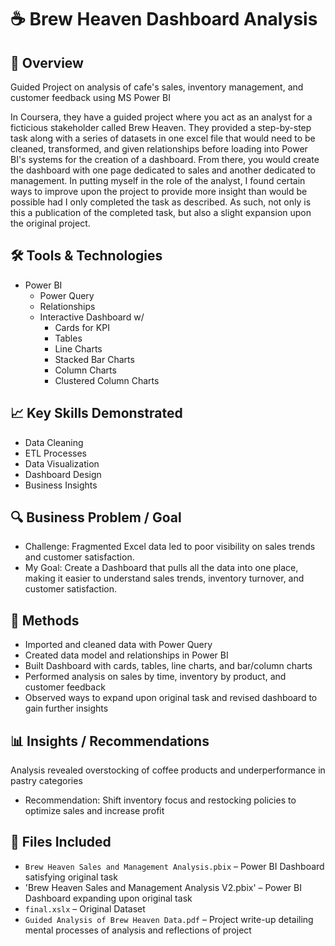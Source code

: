 # ☕ Brew Heaven Dashboard Analysis

## 📌 Overview
Guided Project on analysis of cafe's sales, inventory management, and customer feedback using MS Power BI

In Coursera, they have a guided project where you act as an analyst for a ficticious stakeholder called Brew Heaven.
They provided a step-by-step task along with a series of datasets in one excel file that would need to be cleaned,
transformed, and given relationships before loading into Power BI's systems for the creation of a dashboard. From
there, you would create the dashboard with one page dedicated to sales and another dedicated to management. In
putting myself in the role of the analyst, I found certain ways to improve upon the project to provide more insight
than would be possible had I only completed the task as described. As such, not only is this a publication of the
completed task, but also a slight expansion upon the original project.

## 🛠️ Tools & Technologies
- Power BI
  - Power Query
  - Relationships
  - Interactive Dashboard w/
    - Cards for KPI
    - Tables
    - Line Charts
    - Stacked Bar Charts
    - Column Charts
    - Clustered Column Charts

## 📈 Key Skills Demonstrated
- Data Cleaning
- ETL Processes
- Data Visualization
- Dashboard Design
- Business Insights

## 🔍 Business Problem / Goal
- Challenge: Fragmented Excel data led to poor visibility on sales trends and customer satisfaction.
- My Goal: Create a Dashboard that pulls all the data into one place, making it easier to understand sales trends, inventory turnover, and customer satisfaction.

## 🔧 Methods
- Imported and cleaned data with Power Query
- Created data model and relationships in Power BI
- Built Dashboard with cards, tables, line charts, and bar/column charts
- Performed analysis on sales by time, inventory by product, and customer feedback
- Observed ways to expand upon original task and revised dashboard to gain further insights

## 📊 Insights / Recommendations
Analysis revealed overstocking of coffee products and underperformance in pastry categories
-	Recommendation: Shift inventory focus and restocking policies to optimize sales and increase profit 

## 📁 Files Included
- `Brew Heaven Sales and Management Analysis.pbix` – Power BI Dashboard satisfying original task
- 'Brew Heaven Sales and Management Analysis V2.pbix' – Power BI Dashboard expanding upon original task
- `final.xslx` – Original Dataset
- `Guided Analysis of Brew Heaven Data.pdf` – Project write-up detailing mental processes of analysis and reflections of project
